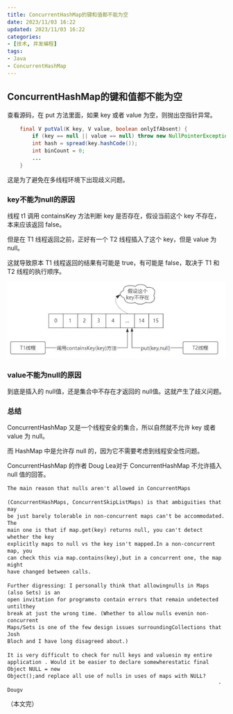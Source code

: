 ```yaml
---
title: ConcurrentHashMap的键和值都不能为空
date: 2023/11/03 16:22
updated: 2023/11/03 16:22
categories:
- [技术, 并发编程]
tags:
- Java
- ConcurrentHashMap
---
```


## ConcurrentHashMap的键和值都不能为空

查看源码，在 put 方法里面，如果 key 或者 value 为空，则抛出空指针异常。

```java
    final V putVal(K key, V value, boolean onlyIfAbsent) {
        if (key == null || value == null) throw new NullPointerException();
        int hash = spread(key.hashCode());
        int binCount = 0;
        ...
    }
```

这是为了避免在多线程环境下出现歧义问题。



### key不能为null的原因

线程 t1 调用 containsKey 方法判断 key 是否存在，假设当前这个 key 不存在，本来应该返回 false。

但是在 T1 线程返回之前，正好有一个 T2 线程插入了这个 key，但是 value 为 null。

这就导致原本 T1 线程返回的结果有可能是 true，有可能是 false，取决于 T1 和 T2 线程的执行顺序。



![image-20231103162609717](./assets/image-20231103162609717.png)



### value不能为null的原因

到底是插入的 null值，还是集合中不存在才返回的 null值。这就产生了歧义问题。



### 总结

 ConcurrentHashMap 又是一个线程安全的集合，所以自然就不允许 key 或者 value 为 null。

而 HashMap 中是允许存 null 的，因为它不需要考虑到线程安全性问题。



ConcurrentHashMap 的作者 Doug Lea对于 ConcurrentHashMap 不允许插入 null 值的回答。

```text
The main reason that nulls aren't allowed in ConcurrentMaps

(ConcurrentHashMaps, ConcurrentSkipListMaps) is that ambiguities that may
be just barely tolerable in non-concurrent maps can't be accommodated. The
main one is that if map.get(key) returns null, you can't detect whether the key
explicitly maps to null vs the key isn't mapped.In a non-concurrent map, you
can check this via map.contains(key),but in a concurrent one, the map might
have changed between calls. 

Further digressing: I personally think that allowingnulls in Maps (also Sets) is an
open invitation for programsto contain errors that remain undetected untilthey
break at just the wrong time. (Whether to allow nulls evenin non-concurrent
Maps/Sets is one of the few design issues surroundingCollections that Josh
Bloch and I have long disagreed about.)

It is very difficult to check for null keys and valuesin my entire application . Would it be easier to declare somewherestatic final Object NULL = new
Object();and replace all use of nulls in uses of maps with NULL?
																	-Dougv
```



（本文完）